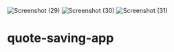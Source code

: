 ![Screenshot (29)](https://user-images.githubusercontent.com/26524622/191789313-1da6dc73-c6a6-4486-a1fd-226812e1bbf8.png)
![Screenshot (30)](https://user-images.githubusercontent.com/26524622/191789328-6b7977ae-dc24-4e19-9529-1a73c8f3e67f.png)
![Screenshot (31)](https://user-images.githubusercontent.com/26524622/191789333-f39fa5a2-30be-45ef-8745-07b1f4654e68.png)
# quote-saving-app
